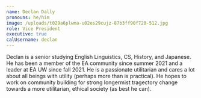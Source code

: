 ```yaml
---
name: Declan Dally
pronouns: he/him
image: /uploads/t029a6plwma-u02es29cujz-87b3ff90f720-512.jpg
role: Vice President
executive: true
calUsername: declan
---
```

Declan is a senior studying English Linguistics, CS, History, and Japanese. He has been a member of the EA community since summer 2021 and a leader at EA UW since fall 2021. He is a passionate utilitarian and cares a lot about all beings with utility (perhaps more than is practical). He hopes to work on community building for strong longermist tragectory change towards a more utilitarian, ethical society (as best he can).
